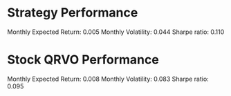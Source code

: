 # Strategy Performance
Monthly Expected Return: 0.005
Monthly Volatility: 0.044
Sharpe ratio: 0.110
# Stock QRVO Performance
Monthly Expected Return: 0.008
Monthly Volatility: 0.083
Sharpe ratio: 0.095
